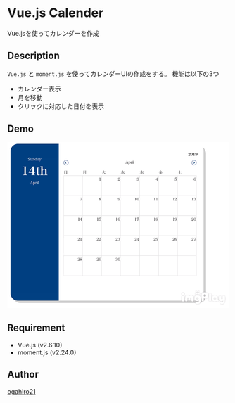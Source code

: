 # Vue.js Calender
Vue.jsを使ってカレンダーを作成

## Description
`Vue.js` と `moment.js` を使ってカレンダーUIの作成をする。
機能は以下の3つ
* カレンダー表示
* 月を移動
* クリックに対応した日付を表示

## Demo
![demo](./demo.gif)

## Requirement
* Vue.js (v2.6.10)
* moment.js (v2.24.0)

## Author
[ogahiro21](https://github.com/ogahiro21)